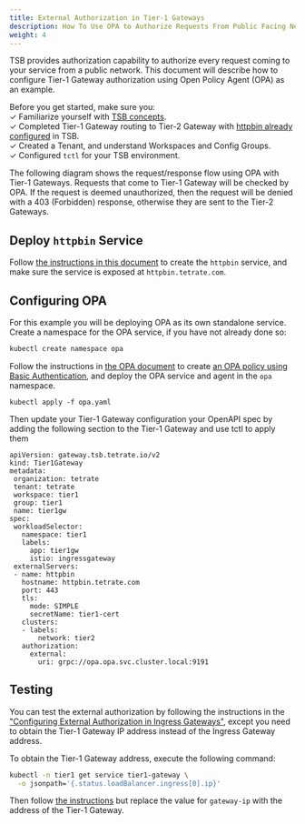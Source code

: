 ```yaml
---
title: External Authorization in Tier-1 Gateways
description: How To Use OPA to Authorize Requests From Public Facing Network
weight: 4
---
```


TSB provides authorization capability to authorize every request coming to your service from a public network. This document will describe how to configure Tier-1 Gateway authorization using Open Policy Agent (OPA) as an example.

Before you get started, make sure you: <br />
✓ Familiarize yourself with [TSB concepts](../../concepts/toc). <br />
✓ Completed Tier-1 Gateway routing to Tier-2 Gateway with [httpbin already configured](../../reference/samples/httpbin) in TSB.<br />
✓ Created a Tenant, and understand Workspaces and Config Groups.<br />
✓ Configured `tctl` for your TSB environment.

The following diagram shows the request/response flow using OPA with Tier-1 Gateways. Requests that come to Tier-1 Gateway will be checked by OPA. If the request is deemed unauthorized, then the request will be denied with a 403 (Forbidden) response, otherwise they are sent to the Tier-2 Gateways.

## Deploy `httpbin` Service

Follow [the instructions in this document](../../reference/samples/httpbin) to create the `httpbin` service, and make sure the service is exposed at `httpbin.tetrate.com`.

## Configuring OPA

For this example you will be deploying OPA as its own standalone service. Create a namespace for the OPA service, if you have not already done so:

```bash
kubectl create namespace opa
```

Follow the instructions in [the OPA document](../../reference/samples/opa) to create [an OPA policy using Basic Authentication](../../reference/samples/opa#example--policy-with-basic-authentication), and deploy the OPA service and agent in the `opa` namespace.

```
kubectl apply -f opa.yaml
```

Then update your Tier-1 Gateway configuration 
your OpenAPI spec by adding the following section to the Tier-1 Gateway and use tctl to apply them 

```
apiVersion: gateway.tsb.tetrate.io/v2
kind: Tier1Gateway
metadata:
 organization: tetrate
 tenant: tetrate
 workspace: tier1
 group: tier1
 name: tier1gw
spec:
 workloadSelector:
   namespace: tier1
   labels:
     app: tier1gw
     istio: ingressgateway
 externalServers:
 - name: httpbin
   hostname: httpbin.tetrate.com
   port: 443
   tls:
     mode: SIMPLE
     secretName: tier1-cert
   clusters:
   - labels:
       network: tier2
   authorization:
     external:
       uri: grpc://opa.opa.svc.cluster.local:9191
```

## Testing

You can test the external authorization by following the instructions in the ["Configuring External Authorization in Ingress Gateways"](./ingress_gateway#testing), except you need to obtain the Tier-1 Gateway IP address instead of the Ingress Gateway address.

To obtain the Tier-1 Gateway address, execute the following command:

```bash
kubectl -n tier1 get service tier1-gateway \
  -o jsonpath='{.status.loadBalancer.ingress[0].ip}'
```

Then follow [the instructions](./ingress_gateway#testing) but replace the value for `gateway-ip` with the address of the Tier-1 Gateway.
